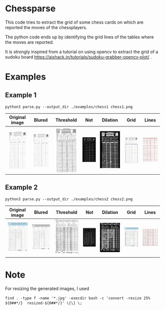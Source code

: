 # Chessparse

This code tries to extract the grid of some chess cards on which are reported the moves of the chessplayers.

The python code ends up by identifying the grid lines of the tables where the moves are reported.

It is strongly inspired from a tutorial on using opencv to extract the grid of a sudoku board https://aishack.in/tutorials/sudoku-grabber-opencv-plot/ .

# Examples

## Example 1

    python3 parse.py --output_dir ./examples/chess1 chess1.png

| Original image | Blured | Threshold | Not | Dilation | Grid | Lines | 
| :---: | :---: | :---: | :---: | :---: | :---: | :---: |
| [![](resized-chess1.png)](./chess1.png) | [![](examples/chess1/resized-0-blur.jpg)](./examples/chess1/0-blur.jpg) | [![](examples/chess1/resized-1-threshold.jpg)](./examples/chess1/1-threshold.jpg) | [![](examples/chess1/resized-2-not.jpg)](./examples/chess1/2-not.jpg) | [![](examples/chess1/resized-3-dilation.jpg)](./examples/chess1/3-dilation.jpg) | [![](examples/chess1/resized-4-grid.jpg)](./examples/chess1/4-grid.jpg) | [![](examples/chess1/resized-6-lines.jpg)](./examples/chess1/6-lines.jpg) |




## Example 2

    python3 parse.py --output_dir ./examples/chess2 chess2.png

| Original image | Blured | Threshold | Not | Dilation | Grid | Lines | 
| :---: | :---: | :---: | :---: | :---: | :---: | :---: |
| [![](resized-chess2.png)](./chess2.png) | [![](examples/chess2/resized-0-blur.jpg)](./examples/chess2/0-blur.jpg) | [![](examples/chess2/resized-1-threshold.jpg)](./examples/chess2/1-threshold.jpg) | [![](examples/chess2/resized-2-not.jpg)](./examples/chess2/2-not.jpg) | [![](examples/chess2/resized-3-dilation.jpg)](./examples/chess2/3-dilation.jpg) | [![](examples/chess2/resized-4-grid.jpg)](./examples/chess2/4-grid.jpg) | [![](examples/chess2/resized-6-lines.jpg)](./examples/chess2/6-lines.jpg) |


# Note

For resizing the generated images, I used

    find . -type f -name '*.jpg' -execdir bash -c 'convert -resize 25% ${0##*/}  resized-${0##*/}' \{\} \;
